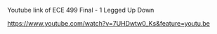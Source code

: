 Youtube link of ECE 499 Final - 1 Legged Up Down

https://www.youtube.com/watch?v=7UHDwtw0_Ks&feature=youtu.be
